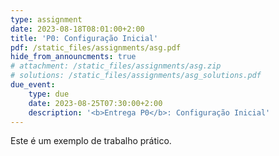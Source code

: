 ```yaml
---
type: assignment
date: 2023-08-18T08:01:00+2:00
title: 'P0: Configuração Inicial'
pdf: /static_files/assignments/asg.pdf
hide_from_announcments: true
# attachment: /static_files/assignments/asg.zip
# solutions: /static_files/assignments/asg_solutions.pdf
due_event: 
    type: due
    date: 2023-08-25T07:30:00+2:00
    description: '<b>Entrega P0</b>: Configuração Inicial'
---
```

Este é um exemplo de trabalho prático.
